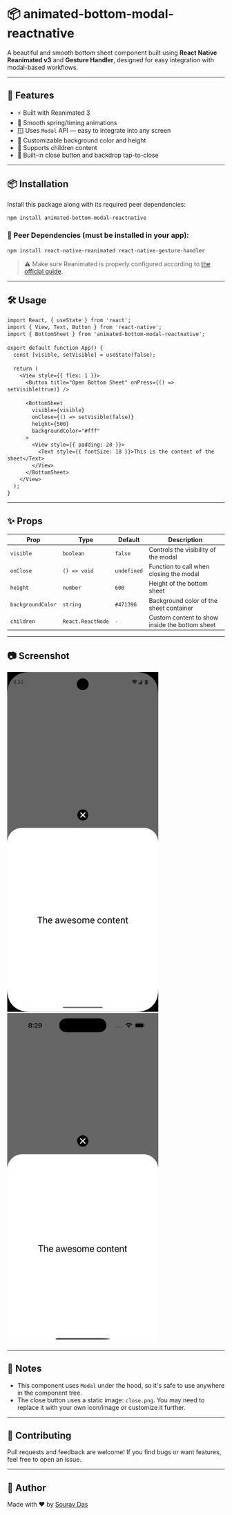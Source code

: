 
# 📦 animated-bottom-modal-reactnative


A beautiful and smooth bottom sheet component built using **React Native Reanimated v3** and **Gesture Handler**, designed for easy integration with modal-based workflows.

---

## 🚀 Features

- ⚡ Built with Reanimated 3
- 🧲 Smooth spring/timing animations
- 🪟 Uses `Modal` API — easy to integrate into any screen
- 🎨 Customizable background color and height
- 🧩 Supports children content
- 🧱 Built-in close button and backdrop tap-to-close

---

## 📦 Installation

Install this package along with its required peer dependencies:

```bash
npm install animated-bottom-modal-reactnative
````

### 🔗 Peer Dependencies (must be installed in your app):

```bash
npm install react-native-reanimated react-native-gesture-handler
```

> ⚠️ Make sure Reanimated is properly configured according to [the official guide](https://docs.swmansion.com/react-native-reanimated/docs/fundamentals/installation/).

---

## 🛠️ Usage

```tsx
import React, { useState } from 'react';
import { View, Text, Button } from 'react-native';
import { BottomSheet } from 'animated-bottom-modal-reactnative';

export default function App() {
  const [visible, setVisible] = useState(false);

  return (
    <View style={{ flex: 1 }}>
      <Button title="Open Bottom Sheet" onPress={() => setVisible(true)} />

      <BottomSheet
        visible={visible}
        onClose={() => setVisible(false)}
        height={500}
        backgroundColor="#fff"
      >
        <View style={{ padding: 20 }}>
          <Text style={{ fontSize: 18 }}>This is the content of the sheet</Text>
        </View>
      </BottomSheet>
    </View>
  );
}
```

---

## ✨ Props

| Prop              | Type              | Default     | Description                                    |
| ----------------- | ----------------- | ----------- | ---------------------------------------------- |
| `visible`         | `boolean`         | `false`     | Controls the visibility of the modal           |
| `onClose`         | `() => void`      | `undefined` | Function to call when closing the modal        |
| `height`          | `number`          | `600`       | Height of the bottom sheet                     |
| `backgroundColor` | `string`          | `#471396`   | Background color of the sheet container        |
| `children`        | `React.ReactNode` | `-`         | Custom content to show inside the bottom sheet |

---

## 📷 Screenshot

<img src="https://raw.githubusercontent.com/freakflames29/react-native-animated-bottom-modal/refs/heads/main/android.png" alt="Android" width="350">
<img src="https://raw.githubusercontent.com/freakflames29/react-native-animated-bottom-modal/refs/heads/main/ios.png" alt="Android" width="350">


---

## 📌 Notes

* This component uses `Modal` under the hood, so it's safe to use anywhere in the component tree.
* The close button uses a static image: `close.png`. You may need to replace it with your own icon/image or customize it further.

---


## 🤝 Contributing

Pull requests and feedback are welcome! If you find bugs or want features, feel free to open an issue.

---

## 👤 Author

Made with ❤️ by [Sourav Das](https://github.com/freakflames29)
